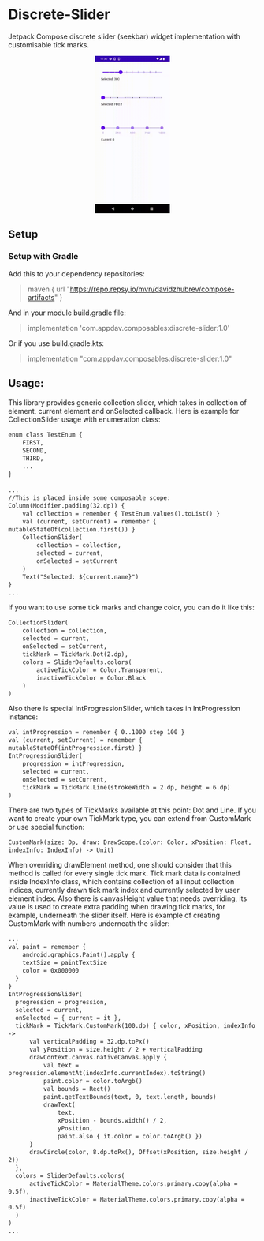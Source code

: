 # Discrete-Slider

Jetpack Compose discrete slider (seekbar) widget implementation with customisable tick marks.

<p align="center">
<img style="display: block; 
           margin-left: auto;
           margin-right: auto;
           width: 30%;"
           src="./sample.gif"/>
    </p>

## Setup

### Setup with Gradle

Add this to your dependency repositories:
> maven { url "https://repo.repsy.io/mvn/davidzhubrev/compose-artifacts" }

And in your module build.gradle file:
> implementation 'com.appdav.composables:discrete-slider:1.0'

Or if you use build.gradle.kts:
> implementation "com.appdav.composables:discrete-slider:1.0"

## Usage:

This library provides generic collection slider, which takes in collection of element, current
element and onSelected callback. Here is example for CollectionSlider usage with enumeration class:

```
enum class TestEnum {
    FIRST,
    SECOND,
    THIRD,
    ...
}

...
//This is placed inside some composable scope:
Column(Modifier.padding(32.dp)) {
    val collection = remember { TestEnum.values().toList() }
    val (current, setCurrent) = remember { mutableStateOf(collection.first()) }
    CollectionSlider(
        collection = collection,
        selected = current,
        onSelected = setCurrent
    )
    Text("Selected: ${current.name}")
}
...
```

If you want to use some tick marks and change color, you can do it like this:

```
CollectionSlider(
    collection = collection,
    selected = current,
    onSelected = setCurrent,
    tickMark = TickMark.Dot(2.dp),
    colors = SliderDefaults.colors(
        activeTickColor = Color.Transparent,
        inactiveTickColor = Color.Black
    )
)  
```

Also there is special IntProgressionSlider, which takes in IntProgression instance:

```
val intProgression = remember { 0..1000 step 100 }
val (current, setCurrent) = remember { mutableStateOf(intProgression.first) }
IntProgressionSlider(
    progression = intProgression,
    selected = current,
    onSelected = setCurrent,
    tickMark = TickMark.Line(strokeWidth = 2.dp, height = 6.dp)
)
```

There are two types of TickMarks available at this point: Dot and Line. If you want to create your
own TickMark type, you can extend from CustomMark or use special function:

```
CustomMark(size: Dp, draw: DrawScope.(color: Color, xPosition: Float, indexInfo: IndexInfo) -> Unit)
```

When overriding drawElement method, one should consider that this method is called for every single
tick mark. Tick mark data is contained inside IndexInfo class, which contains collection of all
input collection indices, currently drawn tick mark index and currently selected by user element
index. Also there is canvasHeight value that needs overriding, its value is used to create extra
padding when drawing tick marks, for example, underneath the slider itself. Here is example of
creating CustomMark with numbers underneath the slider:

```
...
val paint = remember {
    android.graphics.Paint().apply {
    textSize = paintTextSize
    color = 0x000000
  }
}
IntProgressionSlider(
  progression = progression,
  selected = current,
  onSelected = { current = it },
  tickMark = TickMark.CustomMark(100.dp) { color, xPosition, indexInfo ->
      val verticalPadding = 32.dp.toPx()
      val yPosition = size.height / 2 + verticalPadding
      drawContext.canvas.nativeCanvas.apply {
          val text = progression.elementAt(indexInfo.currentIndex).toString()
          paint.color = color.toArgb()
          val bounds = Rect()
          paint.getTextBounds(text, 0, text.length, bounds)
          drawText(
              text,
              xPosition - bounds.width() / 2,
              yPosition,
              paint.also { it.color = color.toArgb() })
      }
      drawCircle(color, 8.dp.toPx(), Offset(xPosition, size.height / 2))
  },
  colors = SliderDefaults.colors(
      activeTickColor = MaterialTheme.colors.primary.copy(alpha = 0.5f),
      inactiveTickColor = MaterialTheme.colors.primary.copy(alpha = 0.5f)
  )
) 
...
```

